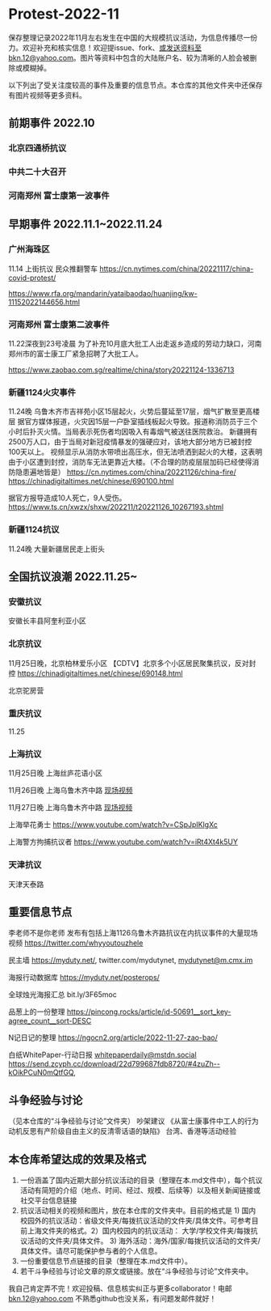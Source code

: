 # Protest-2022-11
保存整理记录2022年11月左右发生在中国的大规模抗议活动，为信息传播尽一份力。欢迎补充和核实信息！欢迎提issue、fork、或发送资料至bkn.12@yahoo.com。图片等资料中包含的大陆账户名、较为清晰的人脸会被删除或模糊掉。

以下列出了受关注度较高的事件及重要的信息节点。本仓库的其他文件夹中还保存有图片视频等更多资料。

## 前期事件 2022.10

### 北京四通桥抗议

### 中共二十大召开

### 河南郑州 富士康第一波事件

## 早期事件 2022.11.1~2022.11.24

### 广州海珠区
11.14 上街抗议 民众推翻警车
https://cn.nytimes.com/china/20221117/china-covid-protest/

https://www.rfa.org/mandarin/yataibaodao/huanjing/kw-11152022144656.html

### 河南郑州 富士康第二波事件
11.22深夜到23号凌晨 为了补充10月底大批工人出走返乡造成的劳动力缺口，河南郑州市的富士康工厂紧急招聘了大批工人。

https://www.zaobao.com.sg/realtime/china/story20221124-1336713

### 新疆1124火灾事件
11.24晚 乌鲁木齐市吉祥苑小区15层起火，火势后蔓延至17层，烟气扩散至更高楼层
据官方媒体报道，火灾因15层一户卧室插线板起火导致。报道称消防员于三个小时后扑灭火情。当局表示死伤者均因吸入有毒烟气被送往医院救治。
新疆拥有2500万人口，由于当局对新冠疫情暴发的强硬应对，该地大部分地方已被封控100天以上。
视频显示从消防水带喷出高压水，但无法喷洒到起火的大楼，这表明由于小区遭到封控，消防车无法更靠近大楼。（不合理的防疫层层加码已经使得消防隐患遍地皆是）
https://cn.nytimes.com/china/20221126/china-fire/
https://chinadigitaltimes.net/chinese/690100.html

据官方报导造成10人死亡，9人受伤。https://www.ts.cn/xwzx/shxw/202211/t20221126_10267193.shtml

### 新疆1124抗议
11.24晚 大量新疆居民走上街头

## 全国抗议浪潮 2022.11.25~

### 安徽抗议
安徽长丰县阿奎利亚小区

### 北京抗议
11月25日晚，北京柏林爱乐小区
【CDTV】北京多个小区居民聚集抗议，反对封控 https://chinadigitaltimes.net/chinese/690148.html

北京驼房营

### 重庆抗议
11.25

### 上海抗议
11月25日晚 上海丝庐花语小区

11月26日晚 上海乌鲁木齐中路 [现场视频](上海/上海1126乌鲁木齐中路/)

11月27日晚 上海乌鲁木齐中路 [现场视频](上海/上海1127乌鲁木齐中路/)

上海举花勇士 https://www.youtube.com/watch?v=CSpJpIKlgXc

上海警方拘捕抗议者 https://www.youtube.com/watch?v=iRt4Xt4k5UY

### 天津抗议
天津天泰路




## 重要信息节点
李老师不是你老师 发布有包括上海1126乌鲁木齐路抗议在内抗议事件的大量现场视频 https://twitter.com/whyyoutouzhele

民主墙 https://myduty.net/, twitter.com/mydutynet, mydutynet@m.cmx.im  

海报行动数据库 https://myduty.net/posterops/

全球烛光海报汇总 bit.ly/3F65moc

品葱上的一份整理 https://pincong.rocks/article/id-50691__sort_key-agree_count__sort-DESC

N记日记的整理 https://ngocn2.org/article/2022-11-27-zao-bao/

白纸WhitePaper-行动日报 whitepaperdaily@mstdn.social https://send.zcyph.cc/download/22d799687fdb8720/#4zuZh--kOikPCuN0mQtfGQ, 


## 斗争经验与讨论
（见本仓库的“斗争经验与讨论”文件夹）
吵架建议
《从富士康事件中工人的行为动机反思有产阶级自由主义的反清零话语的缺陷》
台湾、香港等活动经验

## 本仓库希望达成的效果及格式
1. 一份涵盖了国内近期大部分抗议活动的目录（整理在本.md文件中），每个抗议活动有简短的介绍（地点、时间、经过、规模、后续等）以及相关新闻链接或社交平台信息链接
2. 抗议活动相关的视频和图片，放在本仓库的文件夹中。目前的格式是 1) 国内校园外的抗议活动：省级文件夹/每拨抗议活动的文件夹/具体文件。可参考目前上海文件夹的格式。2）国内校园内的抗议活动： 大学/学校文件夹/每拨抗议活动的文件夹/具体文件。 3) 海外活动：海外/国家/每拨抗议活动的文件夹/具体文件。请尽可能保护参与者的个人信息。
3. 一份重要信息节点链接的目录（整理在本.md文件中）。
4. 若干斗争经验与讨论文章的原文或链接。放在“斗争经验与讨论”文件夹中。

我自己肯定弄不完！欢迎投稿、信息核实纠正与更多collaborator！电邮 bkn.12@yahoo.com 不熟悉github也没关系，有问题发邮件就好！
